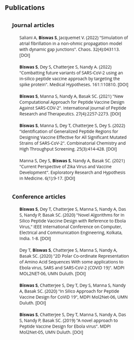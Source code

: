 <style type='text/css'>
  * {
    list-style: none;
    text-decoration: none;
    margin: 0;
    padding: 0;
    box-sizing: border-box;
    font-family: 'Open Sans', sans-serif;
  }
  /*body {
    background: #f5f6fa;
  }
  .wrapper .sidebar{
    background: rgb(5, 68, 104);
    position: fixed;
    top: 0;
    left: 0;
    width: 150px;
    height: 100%;
    padding: 20px 0;
    transition: all 0.5s ease;
  }
  .wrapper .sidebar ul li{
    display: inline;
  }
  .wrapper .sidebar ul li a{
    display: block;
    padding: 13px 30px;
    border-bottom: 1px solid #000;
    color: rgb(241, 237, 237);
    font-size: 15px;
    font-family: 'Lucida Grande'
    position: relative;
  }
  .wrapper .sidebar ul li a .icon{
    color: #dee4ec;
    width: 30px;
    display: inline-block;
  }
  .wrapper .sidebar ul li a:hover,
  .wrapper .sidebar ul li a.active{
    color: #0c7db1;
    background:white;
    border-right: 2px solid rgb(5, 68, 104);
  }
  .wrapper .sidebar ul li a:hover .icon,
  .wrapper .sidebar ul li a.active .icon{
    color: #0c7db1;
  }
  .wrapper .sidebar ul li a:hover:before,
  .wrapper .sidebar ul li a.active:before{
    display: block;
  }
  .wrapper .content{
    display: inline-block;
    margin-left: 0px;
  } */
</style>

<div class="wrapper">
        <!--<div class="sidebar">
           <ul>
                <li>
                    <a href="https://subhamoybiswas.github.io/home/" class="active">
                        <span class="item">About</span>
                    </a>
                </li>
                <li>
                    <a href="https://subhamoybiswas.github.io/home/projects.html">
                        <span class="item">Projects</span>
                    </a>
                </li>
                <li>
                    <a href="https://subhamoybiswas.github.io/home/publications.html">
                        <span class="item">Publications</span>
                    </a>
                </li>
                <li>
                    <a href="https://subhamoybiswas.github.io/home/awards.html">
                        <span class="item">Awards</span>
                    </a>
                </li>
                <li>
                    <a href="https://subhamoybiswas.github.io/home/CV.html">
                        <span class="item">CV</span>
                    </a>
                </li>
            </ul>
        </div> 
        <div class="content">
            Hi, I am Subhamoy!<br>
            I am a research candidate in the Master of Applied Science in Electrical and Computer Engineering program at University of Waterloo, advised by <a href="https://uwaterloo.ca/electrical-computer-engineering/profile/m2poudin">Prof. Mahla Poudineh</a> at the <a href="https://uwaterloo.ca/integrated-devices-early-awareness-lab/">Integrated Devices for Early Disease Awareness and Translational Applications (IDEATION) Lab</a>. I am currently working on:<br>
            <br>1. time-series models for long-term glucose monitoring and forecasting diabetic ketoacidosis in patients
            <br>2. fabrication and optimization of minimally-invasive microneedles for bioanalyte detection
            <br><img src="Background.png" alt="alt text" width="500" align="middle"/>
            <br>
            <br>
            <br>I received my Bachelor of Engineering degree with Honours in Electrical Engineering from Jadavpur University, India. During my undergraduate years, I developed multiple computational frameworks for applications like detecting therapeutic drug targets in viruses and simulating the dynamics of atrial fibrillation. My research interest lies in the domains of computational biology and biomedical devices and in applying machine learning approaches to solve state-of-the-art bioengineering problems.
            <br>
            <br>
            <br>I have enjoyed working at the following institutions:
            <br>
            <br>
            <img src="UW_logo.png" alt="alt text" height="80" align="middle"/>    <img src="UdeM_logo.png" alt="alt text" height="80" align="middle"/>    <img src="JU_logo.png" alt="alt text" height="80" align="middle"/>
            <br>
            <br>
            <br>In my free time, I enjoy reading and watching horror stories.
            <br>
            <br>
        </div> -->
</div>


## Publications
<br>
<ul>
	<li><font size="+1"><b>Journal articles</b></font><ol>
		<br><li> Saliani A, <b>Biswas S</b>, Jacquemet V. (2022) "Simulation of atrial fibrillation in a non-ohmic propagation model with dynamic gap junctions". Chaos. 32(4):043113. <a href="https://doi.org/10.1063/5.0082763" target="_top">[DOI]</a></li><br>
		<li> <b>Biswas S</b>, Dey S, Chatterjee S, Nandy A. (2022) "Combatting future variants of SARS-CoV-2 using an in-silico peptide vaccine approach by targeting the spike protein". Medical Hypotheses. 161:110810. <a href="https://doi.org/10.1016/j.mehy.2022.110810" target="_top">[DOI]</a></li><br>
		<li> <b>Biswas S</b>, Manna S, Nandy A, Basak SC. (2021) "New Computational Approach for Peptide Vaccine Design Against SARS-COV-2". International Journal of Peptide Research and Therapeutics. 27(4):2257-2273. <a href="https://doi.org/10.1007/s10989-021-10251-7" target="_top">[DOI]</a></li><br>
		<li> <b>Biswas S</b>, Manna S, Dey T, Chatterjee S, Dey S. (2022) "Identification of Generalized Peptide Regions for Designing Vaccine Effective for All Significant Mutated Strains of SARS-CoV-2". Combinatorial Chemistry and High Throughput Screening. 25(3):414-428. <a href="https://doi.org/10.2174/1386207324666210601122820" target="_top">[DOI]</a></li><br>
		<li> Manna S, Dey S, <b>Biswas S</b>, Nandy A, Basak SC. (2021) "Current Perspective of Zika Virus and Vaccine Development". Exploratory Research and Hypothesis in Medicine. 6(1):9-17. <a href="https://dx.doi.org/10.14218/ERHM.2020.00060" target="_top">[DOI]</a></li><br>
	</ol></li>
	<br>
	<li><font size="+1"><b>Conference articles</b></font><ol>
		<br><li> <b>Biswas S</b>, Dey T, Chatterjee S, Manna S, Nandy A, Das S, Nandy P, Basak SC. (2020) "Novel Algorithms for In Silico Peptide Vaccine Design with Reference to Ebola Virus," IEEE International Conference on Computer, Electrical and Communication Engineering, Kolkata, India. 1-8. <a href="https://doi.org/10.1109/ICCECE48148.2020.9223075" target="_top">[DOI]</a></li><br>
		<li> Dey T, <b>Biswas S</b>, Chatterjee S, Manna S, Nandy A, Basak SC. (2020) "2D Polar Co-ordinate Representation of Amino Acid Sequences With some applications to Ebola virus, SARS and SARS-CoV-2 (COVID 19)". MDPI MOL2NET-06, UMN Duluth. <a href="https://doi.org/10.3390/mol2net-06-06790" target="_top">[DOI]</a></li><br>
		<li> <b>Biswas S</b>, Chatterjee S, Dey T, Dey S, Manna S, Nandy A, Basak SC. (2020) "In Silico Approach for Peptide Vaccine Design for CoVID 19", MDPI Mol2Net-06, UMN Duluth. <a href="https://doi.org/10.3390/mol2net-06-06787" target="_top">[DOI]</a></li><br>
		<li> <b>Biswas S</b>, Chatterjee S, Dey T, Manna S, Nandy A, Das S, Nandy P, Basak SC. (2019) "A novel approach to Peptide Vaccine Design for Ebola virus". MDPI Mol2Net-05, UMN Duluth. <a href="https://doi.org/10.3390/mol2net-05-06712" target="_top">[DOI]</a></li><br>
	</ol></li>
</ul>
<br>

